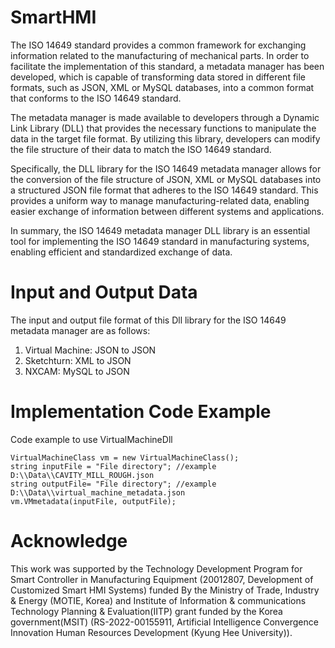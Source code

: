 # SmartHMI
The ISO 14649 standard provides a common framework for exchanging information related to the manufacturing of mechanical parts. In order to facilitate the implementation of this standard, a metadata manager has been developed, which is capable of transforming data stored in different file formats, such as JSON, XML or MySQL databases, into a common format that conforms to the ISO 14649 standard.

The metadata manager is made available to developers through a Dynamic Link Library (DLL) that provides the necessary functions to manipulate the data in the target file format. By utilizing this library, developers can modify the file structure of their data to match the ISO 14649 standard.

Specifically, the DLL library for the ISO 14649 metadata manager allows for the conversion of the file structure of JSON, XML or MySQL databases into a structured JSON file format that adheres to the ISO 14649 standard. This provides a uniform way to manage manufacturing-related data, enabling easier exchange of information between different systems and applications.

In summary, the ISO 14649 metadata manager DLL library is an essential tool for implementing the ISO 14649 standard in manufacturing systems, enabling efficient and standardized exchange of data.

# Input and Output Data
The input and output file format of this Dll library for the ISO 14649 metadata manager are as follows:
1. Virtual Machine: JSON to JSON
2. Sketchturn: XML to JSON
3. NXCAM: MySQL to JSON

# Implementation Code Example
Code example to use VirtualMachineDll

```
VirtualMachineClass vm = new VirtualMachineClass();
string inputFile = "File directory"; //example D:\\Data\\CAVITY_MILL_ROUGH.json
string outputFile= "File directory"; //example D:\\Data\\virtual_machine_metadata.json
vm.VMmetadata(inputFile, outputFile);
```

# Acknowledge
This work was supported by the Technology Development Program for Smart Controller in Manufacturing Equipment (20012807, Development of Customized Smart HMI Systems) funded By the Ministry of Trade, Industry & Energy (MOTIE, Korea) and Institute of Information & communications Technology Planning & Evaluation(IITP) grant funded by the Korea government(MSIT) (RS-2022-00155911, Artificial Intelligence Convergence Innovation Human Resources Development (Kyung Hee University)).
